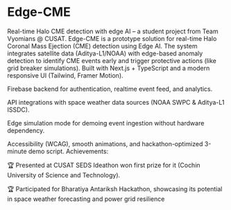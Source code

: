 # Edge-CME
Real-time Halo CME detection with edge AI – a student project from Team Vyomians @ CUSAT.
Edge-CME is a prototype solution for real-time Halo Coronal Mass Ejection (CME) detection using Edge AI.
The system integrates satellite data (Aditya-L1/NOAA) with edge-based anomaly detection to identify CME events early and trigger protective actions (like grid breaker simulations).
Built with Next.js + TypeScript and a modern responsive UI (Tailwind, Framer Motion).

Firebase backend for authentication, realtime event feed, and analytics.

API integrations with space weather data sources (NOAA SWPC & Aditya-L1 ISSDC).

Edge simulation mode for demoing event ingestion without hardware dependency.

Accessibility (WCAG), smooth animations, and hackathon-optimized 3-minute demo script.
Achievements:

🏆 Presented at CUSAT SEDS Ideathon won first prize for it (Cochin University of Science and Technology).

🏆 Participated for Bharatiya Antariksh Hackathon, showcasing its potential in space weather forecasting and power grid resilience
